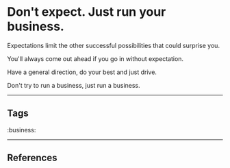 # Don't expect. Just run your business.

Expectations limit the other successful possibilities that could surprise you.

You'll always come out ahead if you go in without expectation.

Have a general direction, do your best and just drive.

Don't try to run a business, just run a business.

---
## Tags
:business:

---
## References

